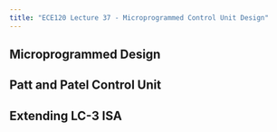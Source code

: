 ```yaml
---
title: "ECE120 Lecture 37 - Microprogrammed Control Unit Design"
---
```

## Microprogrammed Design


## Patt and Patel Control Unit


## Extending LC-3 ISA
